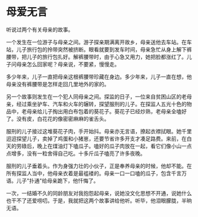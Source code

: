 # 母爱无言

听说过两个有关母亲的故事。 

一个发生在一位游子与母亲之间。游子探亲期满离开故乡，母亲送他去车站。在车站，儿子旅行包的拎带突然被挤断。眼看就要到发车时间，母亲急忙从身上解下裤腰带，把儿子的旅行包扎好。解裤腰带时，由于心急又用力，她把脸都涨红了。儿子问母亲怎么回家呢？母亲说，不要紧，慢慢走。 

多少年来，儿子一直把母亲这根裤腰带珍藏在身边。多少年来，儿子一直在想，他母亲没有裤腰带是怎样走回几里地外的家的。 

另一个故事则发生在一个犯人同母亲之间。探监的日子，一位来自贫困山区的老母亲，经过乘坐驴车、汽车和火车的辗转，探望服刑的儿子。在探监人五光十色的物品中，老母亲给儿子掏出用白布包着的葵花子。葵花子已经炒熟，老母亲全嗑好了。没有皮，白花花的像密密麻麻的雀舌头。 

服刑的儿子接过这堆葵花子肉，手开始抖。母亲亦无言语，撩起衣襟拭眼。她千里迢迢探望儿子，卖掉了鸡蛋和小猪崽，还要节省许多开支才凑足路费。来前，在白天的劳碌后，晚上在煤油灯下嗑瓜子。嗑好的瓜子肉放在一起，看它们像小山一点点增多，没有一粒舍得自己吃。十多斤瓜子嗑亮了许多夜晚。 

服刑的儿子垂着头。作为身强力壮的小伙子，正是奉养母亲的时候，他却不能。在所有探监人当中，他母亲衣着是最褴褛的。母亲一口一口嗑的瓜子，包含千言万语。儿子"扑通"给母亲跪下，他忏悔了。 

一次，一结婚不久的同龄朋友对我抱怨起母亲，说她没文化思想不开通，说她什么也干不了还爱唠叨。于是，我就把这两个故事讲给他听。听毕，他泪眼朦胧，半晌无语。
 